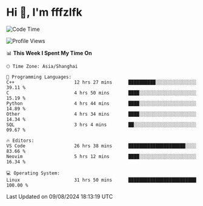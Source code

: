# Hi 👋, I'm fffzlfk

<!--START_SECTION:waka-->
![Code Time](http://img.shields.io/badge/Code%20Time-887%20hrs%2032%20mins-blue)

![Profile Views](http://img.shields.io/badge/Profile%20Views-0-blue)

📊 **This Week I Spent My Time On** 

```text
🕑︎ Time Zone: Asia/Shanghai

💬 Programming Languages: 
C++                      12 hrs 27 mins      ██████████░░░░░░░░░░░░░░░   39.11 % 
C                        4 hrs 50 mins       ████░░░░░░░░░░░░░░░░░░░░░   15.19 % 
Python                   4 hrs 44 mins       ████░░░░░░░░░░░░░░░░░░░░░   14.89 % 
Other                    4 hrs 34 mins       ████░░░░░░░░░░░░░░░░░░░░░   14.34 % 
SQL                      3 hrs 4 mins        ██░░░░░░░░░░░░░░░░░░░░░░░   09.67 % 

🔥 Editors: 
VS Code                  26 hrs 38 mins      █████████████████████░░░░   83.66 % 
Neovim                   5 hrs 12 mins       ████░░░░░░░░░░░░░░░░░░░░░   16.34 % 

💻 Operating System: 
Linux                    31 hrs 50 mins      █████████████████████████   100.00 % 
```


 Last Updated on 09/08/2024 18:13:19 UTC
<!--END_SECTION:waka-->
